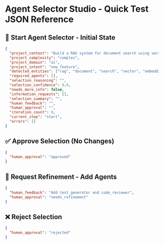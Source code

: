 # Agent Selector Studio - Quick Test JSON Reference

## 🚀 Start Agent Selector - Initial State

```json
{
  "project_context": "Build a RAG system for document search using vector embeddings and Qdrant database",
  "project_complexity": "complex",
  "project_domain": "ai",
  "project_intent": "new_feature",
  "detected_entities": ["rag", "document", "search", "vector", "embeddings", "qdrant"],
  "required_agents": [],
  "selection_reasoning": "",
  "selection_confidence": 0.0,
  "needs_more_info": false,
  "information_requests": [],
  "selection_summary": "",
  "human_feedback": "",
  "human_approval": "",
  "iteration_count": 0,
  "current_step": "start",
  "errors": []
}
```

## ✅ Approve Selection (No Changes)

```json
{
  "human_approval": "approved"
}
```

## 🔄 Request Refinement - Add Agents

```json
{
  "human_feedback": "Add test_generator and code_reviewer",
  "human_approval": "needs_refinement"
}
```

## ❌ Reject Selection

```json
{
  "human_approval": "rejected"
}
```

